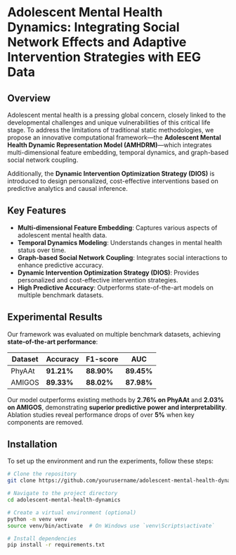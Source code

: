 # Adolescent Mental Health Dynamics: Integrating Social Network Effects and Adaptive Intervention Strategies with EEG Data

## Overview

Adolescent mental health is a pressing global concern, closely linked to the developmental challenges and unique vulnerabilities of this critical life stage. To address the limitations of traditional static methodologies, we propose an innovative computational framework—the **Adolescent Mental Health Dynamic Representation Model (AMHDRM)**—which integrates multi-dimensional feature embedding, temporal dynamics, and graph-based social network coupling. 

Additionally, the **Dynamic Intervention Optimization Strategy (DIOS)** is introduced to design personalized, cost-effective interventions based on predictive analytics and causal inference.

## Key Features

- **Multi-dimensional Feature Embedding**: Captures various aspects of adolescent mental health data.
- **Temporal Dynamics Modeling**: Understands changes in mental health status over time.
- **Graph-based Social Network Coupling**: Integrates social interactions to enhance predictive accuracy.
- **Dynamic Intervention Optimization Strategy (DIOS)**: Provides personalized and cost-effective intervention strategies.
- **High Predictive Accuracy**: Outperforms state-of-the-art models on multiple benchmark datasets.

## Experimental Results

Our framework was evaluated on multiple benchmark datasets, achieving **state-of-the-art performance**:

| Dataset  | Accuracy | F1-score | AUC  |
|----------|---------|---------|------|
| PhyAAt   | **91.21%** | **88.90%** | **89.45%** |
| AMIGOS   | **89.33%** | **88.02%** | **87.98%** |

Our model outperforms existing methods by **2.76% on PhyAAt** and **2.03% on AMIGOS**, demonstrating **superior predictive power and interpretability**. Ablation studies reveal performance drops of over **5%** when key components are removed.

## Installation

To set up the environment and run the experiments, follow these steps:

```bash
# Clone the repository
git clone https://github.com/yourusername/adolescent-mental-health-dynamics.git

# Navigate to the project directory
cd adolescent-mental-health-dynamics

# Create a virtual environment (optional)
python -m venv venv
source venv/bin/activate  # On Windows use `venv\Scripts\activate`

# Install dependencies
pip install -r requirements.txt
